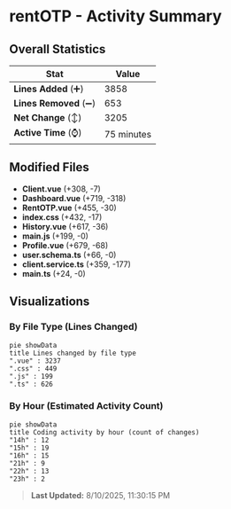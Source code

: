 # rentOTP - Activity Summary 

## Overall Statistics

| Stat                   | Value                                                             |
| ---------------------- | ----------------------------------------------------------------- |
| **Lines Added** (➕)   | 3858                                          |
| **Lines Removed** (➖) | 653                                        |
| **Net Change** (↕)    | 3205                |
| **Active Time** (⌚)   | 75 minutes |


## Modified Files
- **Client.vue** (+308, -7)
- **Dashboard.vue** (+719, -318)
- **RentOTP.vue** (+455, -30)
- **index.css** (+432, -17)
- **History.vue** (+617, -36)
- **main.js** (+199, -0)
- **Profile.vue** (+679, -68)
- **user.schema.ts** (+66, -0)
- **client.service.ts** (+359, -177)
- **main.ts** (+24, -0)

## Visualizations

### By File Type (Lines Changed)

```mermaid
pie showData
title Lines changed by file type
".vue" : 3237
".css" : 449
".js" : 199
".ts" : 626
```

### By Hour (Estimated Activity Count)

```mermaid
pie showData
title Coding activity by hour (count of changes)
"14h" : 12
"15h" : 19
"16h" : 15
"21h" : 9
"22h" : 13
"23h" : 2
```


> **Last Updated:** 8/10/2025, 11:30:15 PM